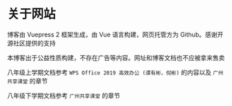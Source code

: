 # 关于网站

博客由 Vuepress 2 框架生成，由 Vue 语言构建，网页托管方为 Github。感谢开源社区提供的支持

本博客出于公益性质构建，不存在广告等内容。网址和博客文档也不应被拿来售卖

八年级上学期文档参考 `WPS Office 2019 高效办公 (谭有彬，倪彬)` 的内容以及 `广州共享课堂` 的章节

八年级下学期文档参考 `广州共享课堂` 的章节
